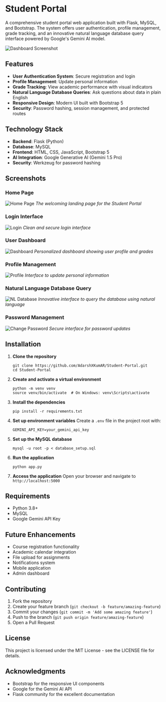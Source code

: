 # Student Portal

A comprehensive student portal web application built with Flask, MySQL, and Bootstrap. The system offers user authentication, profile management, grade tracking, and an innovative natural language database query interface powered by Google's Gemini AI model.

![Dashboard Screenshot](https://github.com/AdarshXKumAR/Student-Portal/blob/main/dashboard.png)

## Features

- **User Authentication System**: Secure registration and login
- **Profile Management**: Update personal information
- **Grade Tracking**: View academic performance with visual indicators
- **Natural Language Database Queries**: Ask questions about data in plain English
- **Responsive Design**: Modern UI built with Bootstrap 5
- **Security**: Password hashing, session management, and protected routes

## Technology Stack

- **Backend**: Flask (Python)
- **Database**: MySQL
- **Frontend**: HTML, CSS, JavaScript, Bootstrap 5
- **AI Integration**: Google Generative AI (Gemini 1.5 Pro)
- **Security**: Werkzeug for password hashing

## Screenshots

### Home Page
![Home Page](https://github.com/AdarshXKumAR/Student-Portal/blob/main/Home.png)
*The welcoming landing page for the Student Portal*

### Login Interface
![Login](https://github.com/AdarshXKumAR/Student-Portal/blob/main/Login.png)
*Clean and secure login interface*

### User Dashboard
![Dashboard](https://github.com/AdarshXKumAR/Student-Portal/blob/main/dashboard.png)
*Personalized dashboard showing user profile and grades*

### Profile Management
![Profile](https://github.com/AdarshXKumAR/Student-Portal/blob/main/profile.png)
*Interface to update personal information*

### Natural Language Database Query
![NL Database](https://github.com/AdarshXKumAR/Student-Portal/blob/main/nl_database.png)
*Innovative interface to query the database using natural language*

### Password Management
![Change Password](https://github.com/AdarshXKumAR/Student-Portal/blob/main/password.png)
*Secure interface for password updates*

## Installation

1. **Clone the repository**
   ```
   git clone https://github.com/AdarshXKumAR/Student-Portal.git
   cd Student-Portal
   ```

2. **Create and activate a virtual environment**
   ```
   python -m venv venv
   source venv/bin/activate  # On Windows: venv\Scripts\activate
   ```

3. **Install the dependencies**
   ```
   pip install -r requirements.txt
   ```

4. **Set up environment variables**
   Create a `.env` file in the project root with:
   ```
   GEMINI_API_KEY=your_gemini_api_key
   ```

5. **Set up the MySQL database**
   ```
   mysql -u root -p < database_setup.sql
   ```

6. **Run the application**
   ```
   python app.py
   ```

7. **Access the application**
   Open your browser and navigate to `http://localhost:5000`

## Requirements

- Python 3.8+
- MySQL
- Google Gemini API Key

## Future Enhancements

- Course registration functionality
- Academic calendar integration
- File upload for assignments
- Notifications system
- Mobile application
- Admin dashboard

## Contributing

1. Fork the repository
2. Create your feature branch (`git checkout -b feature/amazing-feature`)
3. Commit your changes (`git commit -m 'Add some amazing feature'`)
4. Push to the branch (`git push origin feature/amazing-feature`)
5. Open a Pull Request

## License

This project is licensed under the MIT License - see the LICENSE file for details.

## Acknowledgments

- Bootstrap for the responsive UI components
- Google for the Gemini AI API
- Flask community for the excellent documentation
